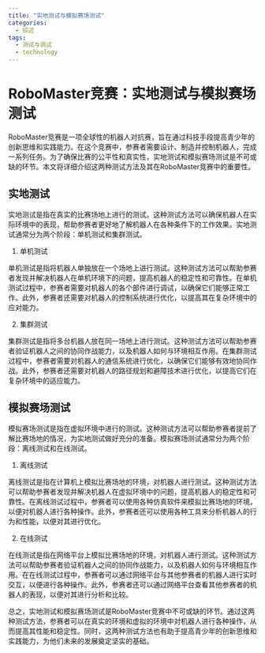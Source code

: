 ```yaml
---  
title: "实地测试与模拟赛场测试"  
categories:  
  - 综述  
tags: 
  - 测试与调试 
  - technology  
---  
```


# RoboMaster竞赛：实地测试与模拟赛场测试

RoboMaster竞赛是一项全球性的机器人对抗赛，旨在通过科技手段提高青少年的创新思维和实践能力。在这个竞赛中，参赛者需要设计、制造并控制机器人，完成一系列任务。为了确保比赛的公平性和真实性，实地测试和模拟赛场测试是不可或缺的环节。本文将详细介绍这两种测试方法及其在RoboMaster竞赛中的重要性。

## 实地测试

实地测试是指在真实的比赛场地上进行的测试。这种测试方法可以确保机器人在实际环境中的表现，帮助参赛者更好地了解机器人在各种条件下的工作效果。实地测试通常分为两个阶段：单机测试和集群测试。

1. 单机测试

单机测试是指将机器人单独放在一个场地上进行测试。这种测试方法可以帮助参赛者发现并解决机器人在单机环境下的问题，提高机器人的稳定性和可靠性。在单机测试过程中，参赛者需要对机器人的各个部件进行调试，以确保它们能够正常工作。此外，参赛者还需要对机器人的控制系统进行优化，以提高其在复杂环境中的应对能力。

2. 集群测试

集群测试是指将多台机器人放在同一场地上进行测试。这种测试方法可以帮助参赛者验证机器人之间的协同作战能力，以及机器人如何与环境相互作用。在集群测试过程中，参赛者需要对机器人的通信系统进行优化，以确保它们能够有效地协同作战。此外，参赛者还需要对机器人的路径规划和避障技术进行优化，以提高它们在复杂环境中的适应能力。

## 模拟赛场测试

模拟赛场测试是指在虚拟环境中进行的测试。这种测试方法可以帮助参赛者提前了解比赛场地的情况，为实地测试做好充分的准备。模拟赛场测试通常分为两个阶段：离线测试和在线测试。

1. 离线测试

离线测试是指在计算机上模拟比赛场地的环境，对机器人进行测试。这种测试方法可以帮助参赛者发现并解决机器人在虚拟环境中的问题，提高机器人的稳定性和可靠性。在离线测试过程中，参赛者可以使用各种仿真软件来模拟比赛场地的环境，以便对机器人进行各种操作。此外，参赛者还可以使用各种工具来分析机器人的行为和性能，以便对其进行优化。

2. 在线测试

在线测试是指在网络平台上模拟比赛场地的环境，对机器人进行测试。这种测试方法可以帮助参赛者验证机器人之间的协同作战能力，以及机器人如何与环境相互作用。在在线测试过程中，参赛者可以通过网络平台与其他参赛者的机器人进行实时交互，以便进行各种操作。此外，参赛者还可以通过网络平台查看其他参赛者的机器人的表现，以便对其进行分析和比较。

总之，实地测试和模拟赛场测试是RoboMaster竞赛中不可或缺的环节。通过这两种测试方法，参赛者可以在真实的环境和虚拟的环境中对机器人进行各种操作，从而提高其性能和稳定性。同时，这两种测试方法也有助于提高青少年的创新思维和实践能力，为他们未来的发展奠定坚实的基础。 
